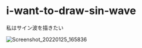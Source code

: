 # i-want-to-draw-sin-wave
私はサイン波を描きたい

![Screenshot_20220125_165836](https://user-images.githubusercontent.com/84060648/150935433-a684df9c-e451-40b2-beb0-965e97cac89c.png)
